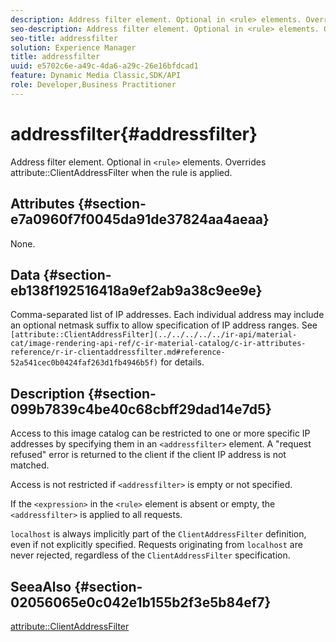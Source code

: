 ```yaml
---
description: Address filter element. Optional in <rule> elements. Overrides attribute ClientAddressFilter when the rule is applied.
seo-description: Address filter element. Optional in <rule> elements. Overrides attribute ClientAddressFilter when the rule is applied.
seo-title: addressfilter
solution: Experience Manager
title: addressfilter
uuid: e5702c6e-a49c-4da6-a29c-26e16bfdcad1
feature: Dynamic Media Classic,SDK/API
role: Developer,Business Practitioner
---
```


# addressfilter{#addressfilter}

Address filter element. Optional in `<rule>` elements. Overrides attribute::ClientAddressFilter when the rule is applied.

## Attributes {#section-e7a0960f7f0045da91de37824aa4aeaa}

None.

## Data {#section-eb138f192516418a9ef2ab9a38c9ee9e}

Comma-separated list of IP addresses. Each individual address may include an optional netmask suffix to allow specification of IP address ranges. See ` [attribute::ClientAddressFilter](../../../../../ir-api/material-cat/image-rendering-api-ref/c-ir-material-catalog/c-ir-attributes-reference/r-ir-clientaddressfilter.md#reference-52a541cec0b0424faf263d1fb4946b5f)` for details.

## Description {#section-099b7839c4be40c68cbff29dad14e7d5}

Access to this image catalog can be restricted to one or more specific IP addresses by specifying them in an `<addressfilter>` element. A "request refused" error is returned to the client if the client IP address is not matched.

Access is not restricted if `<addressfilter>` is empty or not specified.

If the `<expression>` in the `<rule>` element is absent or empty, the `<addressfilter>` is applied to all requests.

`localhost` is always implicitly part of the `ClientAddressFilter` definition, even if not explicitly specified. Requests originating from `localhost` are never rejected, regardless of the `ClientAddressFilter` specification.

## SeeaAlso {#section-02056065e0c042e1b155b2f3e5b84ef7}

[attribute::ClientAddressFilter](../../../../../ir-api/material-cat/image-rendering-api-ref/c-ir-material-catalog/c-ir-attributes-reference/r-ir-clientaddressfilter.md#reference-52a541cec0b0424faf263d1fb4946b5f) 
